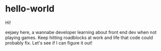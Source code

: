 # hello-world

Hi!

eejaey here, a wannabe developer learning about front end dev when not playing games.
Keep hitting roadblocks at work and life that code could probably fix. Let's see if I can figure it out!
